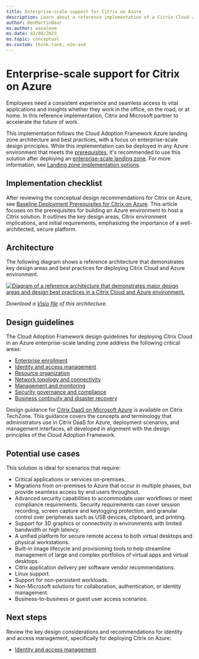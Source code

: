 ```yaml
---
title: Enterprise-scale support for Citrix on Azure
description: Learn about a reference implementation of a Citrix Cloud and Azure landing zone accelerator environment.
author: BenMartinBaur
ms.author: wasaleem
ms.date: 02/08/2023
ms.topic: conceptual
ms.custom: think-tank, e2e-avd
---
```


# Enterprise-scale support for Citrix on Azure

Employees need a consistent experience and seamless access to vital applications and insights whether they work in the office, on the road, or at home. In this reference implementation, Citrix and Microsoft partner to accelerate the future of work.

This implementation follows the Cloud Adoption Framework Azure landing zone architecture and best practices, with a focus on enterprise-scale design principles. While this implementation can be deployed in any Azure environment that meets the [prerequisites](https://github.com/Azure/avdaccelerator#getting-started), it's recommended to use this solution after deploying an [enterprise-scale landing zone](../../../ready/landing-zone/index.md). For more information, see [Landing zone implementation options](../../../ready/landing-zone/implementation-options.md).

## Implementation checklist

After reviewing the conceptual design recommendations for Citrix on Azure, see [Baseline Deployment Prerequisites for Citrix on Azure](https://community.citrix.com/tech-zone/build/tech-papers/deployment-prerequisites-citrix-on-azure). This article focuses on the prerequisites for building an Azure environment to host a Citrix solution. It outlines the key design areas, Citrix environment implications, and initial requirements, emphasizing the importance of a well-architected, secure platform. 

## Architecture

The following diagram shows a reference architecture that demonstrates key design areas and best practices for deploying Citrix Cloud and Azure environment.

[![Diagram of a reference architecture that demonstrates major design areas and design best practices in a Citrix Cloud and Azure environment.](../media/citrix-cloud-azure-virtual-desktop-architecture.png)](../media/citrix-cloud-azure-virtual-desktop-architecture.png#lightbox)

*Download a [Visio file](https://arch-center.azureedge.net/Citrix-accelerator-enterprise-scale-alz-architecture.vsdx) of this architecture.*

## Design guidelines

The Cloud Adoption Framework design guidelines for deploying Citrix Cloud in an Azure enterprise-scale landing zone address the following critical areas:

- [Enterprise enrollment](../eslz-enterprise-enrollment.md)
- [Identity and access management](citrix-identity-access-management.md)
- [Resource organization](citrix-resource-organization.md)
- [Network topology and connectivity](citrix-network-topology-connectivity.md)
- [Management and monitoring](citrix-management-monitoring.md)
- [Security governance and compliance](citrix-security-governance-compliance.md)
- [Business continuity and disaster recovery](citrix-business-continuity-disaster-recovery.md)

Design guidance for [Citrix DaaS on Microsoft Azure](https://docs.citrix.com/en-us/citrix-daas-azure.html) is available on Citrix TechZone. This guidance covers the concepts and terminology that administrators use in Citrix DaaS for Azure, deployment scenarios, and management interfaces, all developed in alignment with the design principles of the Cloud Adoption Framework.

## Potential use cases

This solution is ideal for scenarios that require:

- Critical applications or services on-premises.
- Migrations from on-premises to Azure that occur in multiple phases, but provide seamless access by end users throughout.
- Advanced security capabilities to accommodate user workflows or meet compliance requirements. Security requirements can cover session recording, screen capture and keylogging protection, and granular control over peripherals such as USB devices, clipboard, and printing.
- Support for 3D graphics or connectivity in environments with limited bandwidth or high latency.
- A unified platform for secure remote access to both virtual desktops and physical workstations.
- Built-in image lifecycle and provisioning tools to help streamline management of large and complex portfolios of virtual apps and virtual desktops.
- Citrix application delivery per software vendor recommendations.
- Linux support.
- Support for non-persistent workloads.
- Non-Microsoft solutions for collaboration, authentication, or identity management.
- Business-to-business or guest user access scenarios.

## Next steps

Review the key design considerations and recommendations for identity and access management, specifically for deploying Citrix on Azure:

- [Identity and access management](citrix-identity-access-management.md)
